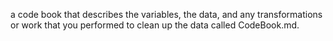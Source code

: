 a code book that describes the variables, the data, and any transformations or work that you performed to clean up the data called CodeBook.md.